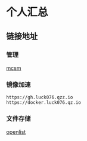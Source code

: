 # 个人汇总 

## 链接地址

### 管理
[mcsm](https://mcsm.luck1076.qzz.io)

### 镜像加速
    https://gh.luck076.qzz.io
    https://docker.luck076.qz.io

### 文件存储
[openlist](https://openlist.luck1076.qzz.io)

